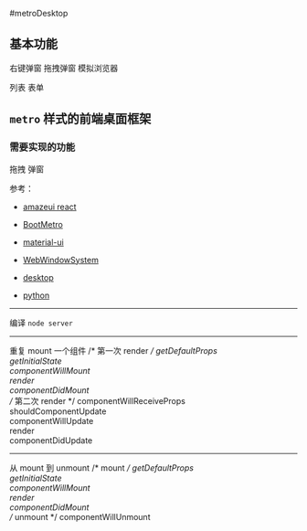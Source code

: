 #metroDesktop

## 基本功能
右键弹窗
拖拽弹窗
模拟浏览器
 
列表
表单

## `metro` 样式的前端桌面框架

### 需要实现的功能

拖拽
弹窗


参考：

- [amazeui react](http://amazeui.org/react/)
- [BootMetro](http://www.marcellop.com/)
- [material-ui](http://www.material-ui.com/)

- [WebWindowSystem](http://www.pengyaou.com/LegendsZ/eg/WebWindowSystem/)
- [desktop](http://desktop.sonspring.com/)

- [python](http://www.liaoxuefeng.com/wiki/001374738125095c955c1e6d8bb493182103fac9270762a000/0014023534049359c3ce60cb680419ba423b5b704baac0c000)
---

编译 `node server`


---
重复 mount 一个组件
/* 第一次 render */
getDefaultProps  
getInitialState  
componentWillMount  
render  
componentDidMount  
/* 第二次 render */
componentWillReceiveProps  
shouldComponentUpdate  
componentWillUpdate  
render  
componentDidUpdate  

---
从 mount 到 unmount
/* mount */
getDefaultProps  
getInitialState  
componentWillMount  
render  
componentDidMount  
/* unmount */
componentWillUnmount  